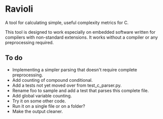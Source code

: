 # Ravioli

A tool for calculating simple, useful complexity metrics for C.

This tool is designed to work especially on embedded software written for compilers with non-standard extensions.
It works without a compiler or any preprocessing required.

## To do

- Implementing a simpler parsing that doesn't require complete preprocessing.
 - Add counting of compound conditional.
 - Add a tests not yet moved over from test_c_parser.py.
 - Rename foo to sample and add a test that parses this complete file.
 - Add global variable counting.
- Try it on some other code.
- Run it on a single file or on a folder?
- Make the output cleaner.
